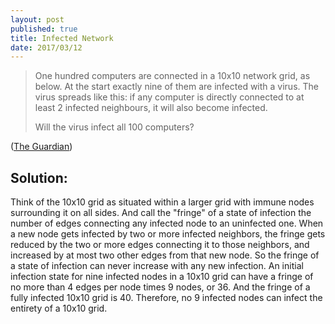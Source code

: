 ```yaml
---
layout: post
published: true
title: Infected Network
date: 2017/03/12
---
```


>One hundred computers are connected in a 10x10 network grid, as below. At the start exactly nine of them are infected with a virus. The virus spreads like this: if any computer is directly connected to at least 2 infected neighbours, it will also become infected.
>
>Will the virus infect all 100 computers? 

<!--more-->

([The Guardian](https://www.theguardian.com/science/2017/mar/13/can-you-solve-it-pi-day-puzzles-that-will-leave-you-pie-eyed))

## Solution:

Think of the 10x10 grid as situated within a larger grid with immune nodes surrounding it on all sides. And call the "fringe" of a state of infection the number of edges connecting any infected node to an uninfected one.  When a new node gets infected by two or more infected neighbors, the fringe gets reduced by the two or more edges connecting it to those neighbors, and increased by at most two other edges from that new node. So the fringe of a state of infection can never increase with any new infection.  An initial infection state for nine infected nodes in a 10x10 grid can have a fringe of no more than 4 edges per node times 9 nodes, or 36. And the fringe of a fully infected 10x10 grid is 40. Therefore, no 9 infected nodes can infect the entirety of a 10x10 grid.

<br>
